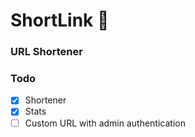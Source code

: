 # ShortLink 🔗
### URL Shortener

[](/static/urlshort.gif)

### Todo 
- [x] Shortener
- [x] Stats
- [ ] Custom URL with admin authentication
